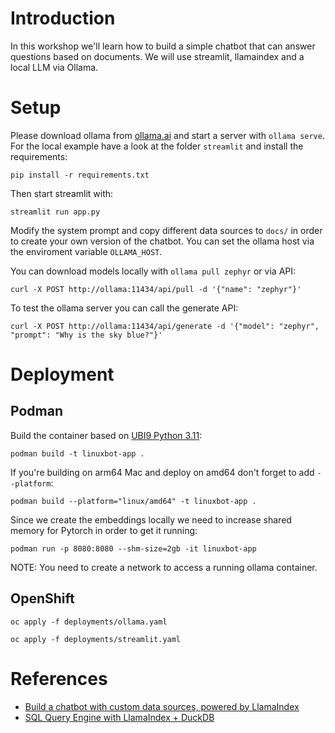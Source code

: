 # Introduction

In this workshop we'll learn how to build a simple chatbot that can answer questions based on documents.
We will use streamlit, llamaindex and a local LLM via Ollama.

# Setup

Please download ollama from [ollama.ai](https://ollama.ai) and start a server with ``ollama serve``. For the local example have a look at the folder `streamlit` and install the requirements:

```
pip install -r requirements.txt
```

Then start streamlit with:
```
streamlit run app.py
```

Modify the system prompt and copy different data sources to `docs/` in order to create your own version of the chatbot.
You can set the ollama host via the enviroment variable `OLLAMA_HOST`.

You can download models locally with `ollama pull zephyr` or via API:

```
curl -X POST http://ollama:11434/api/pull -d '{"name": "zephyr"}'
```

To test the ollama server you can call the generate API:

```
curl -X POST http://ollama:11434/api/generate -d '{"model": "zephyr", "prompt": "Why is the sky blue?"}'
```

# Deployment
## Podman

Build the container based on [UBI9 Python 3.11](https://catalog.redhat.com/software/containers/ubi9/python-311/63f764b03f0b02a2e2d63fff?architecture=amd64&image=654d1ee47c3bfba06c9c59ea):

```
podman build -t linuxbot-app .
```
If you're building on arm64 Mac and deploy on amd64 don't forget to add `--platform`:

```
podman build --platform="linux/amd64" -t linuxbot-app .
```


Since we create the embeddings locally we need to increase shared memory for Pytorch in order to get it running:

```
podman run -p 8080:8080 --shm-size=2gb -it linuxbot-app
```
NOTE: You need to create a network to access a running ollama container.

## OpenShift

``
oc apply -f deployments/ollama.yaml
``

``
oc apply -f deployments/streamlit.yaml
``

# References

- [Build a chatbot with custom data sources, powered by LlamaIndex](https://blog.streamlit.io/build-a-chatbot-with-custom-data-sources-powered-by-llamaindex/)
- [SQL Query Engine with LlamaIndex + DuckDB](https://gpt-index.readthedocs.io/en/latest/examples/index_structs/struct_indices/duckdb_sql_query.html)

